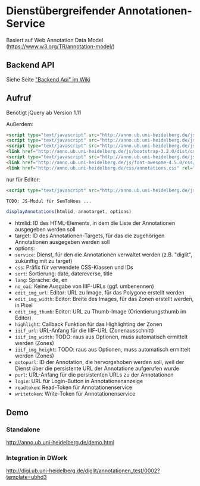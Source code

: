 # Dienstübergreifender Annotationen-Service 

Basiert auf Web Annotation Data Model (https://www.w3.org/TR/annotation-model/)

## Backend API

Siehe Seite ["Backend Api" im Wiki](https://gitlab.ub.uni-heidelberg.de/Webservices/AnnotationService/wikis/backend-api)

## Aufruf

Benötigt jQuery ab Version 1.11

Außerdem:

```html
<script type="text/javascript" src="http://anno.ub.uni-heidelberg.de/js/vue.js"></script>                                                                
<script type="text/javascript" src="http://anno.ub.uni-heidelberg.de/js/annotations.js"></script>                                                        
<script type="text/javascript" src="http://anno.ub.uni-heidelberg.de/js/js.cookie-2.1.2.min.js"></script>                                                
<link href="http://anno.ub.uni-heidelberg.de/js/bootstrap-3.2.0/dist/css/bootstrap.min.css" rel="stylesheet" type="text/css">                            
<script type="text/javascript" src="http://anno.ub.uni-heidelberg.de/js/bootstrap-3.2.0/dist/js/bootstrap.min.js"></script>                              
<link href="http://anno.ub.uni-heidelberg.de/js/font-awesome-4.5.0/css/font-awesome.min.css" rel="stylesheet" type="text/css">                           
<link href="http://anno.ub.uni-heidelberg.de/css/annotations.css" rel="stylesheet" type="text/css">                                                      
```

nur für Editor:

```html
<script type="text/javascript" src="http://anno.ub.uni-heidelberg.de/js/tinymce/tinymce.min.js"></script>

TODO: JS-Modul für SemToNoes ...
```

```js
displayAnnotations(htmlid, annotarget, options)
```

* htmlid: ID des HTML-Elements, in dem die Liste der Annotationen ausgegeben werden soll
* target: ID des Annotationen-Targets, für das die zugehörigen Annotationen ausgegeben werden soll
* options:
 * `service`: Dienst, für den die Annotationen verwaltet werden (z.B. "diglit", zukünftig mit zu target)
 * `css`: Präfix für verwendete CSS-Klassen und IDs
 * `sort`: Sortierung: date, datereverse, title
 * `lang`: Sprache: de, en
 * `no_oai`: Keine Ausgabe von IIIF-URLs (ggf. umbenennen)
 * `edit_img_url`: Editor: URL zu Image, für das Polygone erstellt werden
 * `edit_img_width`: Editor: Breite des Images, für das Zonen erstellt werden, in Pixel
 * `edit_img_thumb`: Editor: URL zu Thumb-Image (Orientierungsthumb im Editor)
 * `highlight`: Callback Funktion für das Highlighting der Zonen
 * `iiif_url`: URL-Anfang für die IIIF-URL (Zonenausschnitt)
 * `iiif_img_width`: TODO: raus aus Optionen, muss automatisch ermittelt werden (Zones)
 * `iiif_img_height`: TODO: raus aus Optionen, muss automatisch ermittelt werden (Zones)
 * `gotopurl`: ID der Annotation, die hervorgehoben werden soll, weil der Dienst über die persistente URL der Annotatione aufgerufen wurde
 * `purl`: URL-Anfang für die persistenten URLs zu der Annotationen
 * `login`: URL für Login-Button in Annotationenanzeige
 * `readtoken`: Read-Token für Annotationenservice
 * `writetoken`: Write-Token für Annotationenservice


## Demo

### Standalone
http://anno.ub.uni-heidelberg.de/demo.html

### Integration in DWork

http://digi.ub.uni-heidelberg.de/diglit/annotationen_test/0002?template=ubhd3
